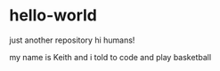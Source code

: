 # hello-world
just another repository
hi humans!

my name is Keith and i told to code and play basketball
